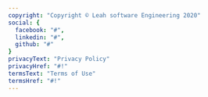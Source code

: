 ```yaml
---
copyright: "Copyright © Leah software Engineering 2020"
social: {
  facebook: "#",
  linkedin: "#",
  github: "#"
}
privacyText: "Privacy Policy"
privacyHref: "#!"
termsText: "Terms of Use"
termsHref: "#!"
---
```




